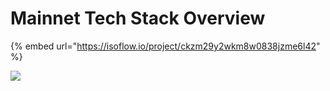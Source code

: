 # Mainnet Tech Stack Overview

{% embed url="https://isoflow.io/project/ckzm29y2wkm8w0838jzme6l42" %}

![](<../../.gitbook/assets/Mainnet Tech Stack.jpg>)
